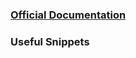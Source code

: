 ### [Official Documentation](https://blacksmithgu.github.io/obsidian-dataview/)

### Useful Snippets
